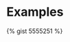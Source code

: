 Examples
========

{% gist 5555251 %}

<script src="http://gist-it.appspot.com/https://github.com/dotnet/corefx/blob/master/src/System.ObjectModel/src/System/Windows/Input/ICommand.cs"></script>